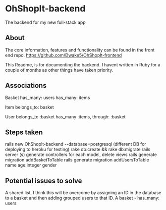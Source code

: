 # OhShopIt-backend
The backend for my new full-stack app

## About

The core information, features and functionality can be found in the front end repo.
https://github.com/Dwake5/OhShopIt-frontend

This Readme, is for documenting the backend. I havent written in Ruby for a couple of months as other things have taken priority.

## Associations

Basket
has_many: users
has_many: items

Item
belongs_to: basket

User
belongs_to :basket
has_many :items, through: :basket

## Steps taken

rails new OhShopIt-backend --database=postgresql (different DB for deploying to heroku for testing)
rake db:create && rake db:migrate 
rails server (s)
generate controllers for each model, delete views
rails generate migration addBasketToTable
rails generate migration addUsersToTable name age:integer gender


## Potential issues to solve

A shared list, I think this will be overcome by assigning an ID in the database to a basket and then adding grouped users to that ID. A basket - has_many: users